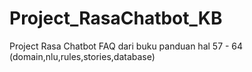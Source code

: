 # Project_RasaChatbot_KB
 Project Rasa Chatbot FAQ dari buku panduan hal 57 - 64 (domain,nlu,rules,stories,database)
